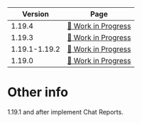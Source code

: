 | Version | Page |
| --- | :---: |
| 1.19.4 | [🚧 Work in Progress](4/index.html) |
| 1.19.3 | [🚧 Work in Progress](3/index.html) |
| 1.19.1-1.19.2 | [🚧 Work in Progress](2/index.html) |
| 1.19.0 | [🚧 Work in Progress](0/index.html) |

# Other info
1.19.1 and after implement Chat Reports.

<!-- TODO add 1.19.4 datamine -->